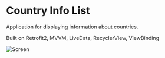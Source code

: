 # Country Info List

Application for displaying information about countries. 


Built on Retrofit2, MVVM, LiveData, RecyclerView, ViewBinding

![Screen](https://user-images.githubusercontent.com/70967320/180249767-56f9d6ee-8ae7-4691-a50d-54c84090083e.jpg)
